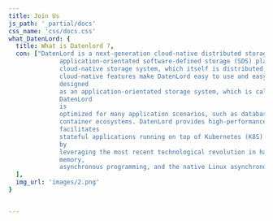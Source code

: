 ```yaml
---
title: Join Us
js_path: '_partial/docs'
css_name: 'css/docs.css'
what_DatenLord: {
  title: What is Datenlord ?,
  con: ["DatenLord is a next-generation cloud-native distributed storage system, which aims to be
              application-orientated software-defined storage (SDS) platform. On one hand, DatenLord is designed as a
              cloud-native storage system, which itself is distributed, fault-tolerant, and graceful hot-upgrade. These
              cloud-native features make DatenLord easy to use and easy to maintain. On the other hand, DatenLord is
              designed
              as an application-orientated storage system, which is called “Computing Defined Storage”, in that
              DatenLord
              is
              optimized for many application scenarios, such as databases, big data, AI machine learning, and especially
              container ecosystems. DatenLord provides high-performance storage service for containers, which
              facilitates
              stateful applications running on top of Kubernetes (K8S). The high performance achieved by, DatenLord is
              by
              leveraging the most recent technological revolution in hardware and software, such as NVMe, non-volatile
              memory,
              asynchronous programming, and the native Linux asynchronous IO support."
  ],
  img_url: 'images/2.png'
}


---
```


